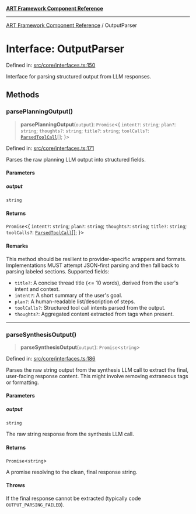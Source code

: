 [**ART Framework Component Reference**](../README.md)

***

[ART Framework Component Reference](../README.md) / OutputParser

# Interface: OutputParser

Defined in: [src/core/interfaces.ts:150](https://github.com/hashangit/ART/blob/389c66e54bc50d9dde33052d28a5a19571a13dbf/src/core/interfaces.ts#L150)

Interface for parsing structured output from LLM responses.

## Methods

### parsePlanningOutput()

> **parsePlanningOutput**(`output`): `Promise`\<\{ `intent?`: `string`; `plan?`: `string`; `thoughts?`: `string`; `title?`: `string`; `toolCalls?`: [`ParsedToolCall`](ParsedToolCall.md)[]; \}\>

Defined in: [src/core/interfaces.ts:171](https://github.com/hashangit/ART/blob/389c66e54bc50d9dde33052d28a5a19571a13dbf/src/core/interfaces.ts#L171)

Parses the raw planning LLM output into structured fields.

#### Parameters

##### output

`string`

#### Returns

`Promise`\<\{ `intent?`: `string`; `plan?`: `string`; `thoughts?`: `string`; `title?`: `string`; `toolCalls?`: [`ParsedToolCall`](ParsedToolCall.md)[]; \}\>

#### Remarks

This method should be resilient to provider-specific wrappers and formats.
Implementations MUST attempt JSON-first parsing and then fall back to parsing
labeled sections. Supported fields:
- `title?`: A concise thread title (<= 10 words), derived from the user's intent and context.
- `intent?`: A short summary of the user's goal.
- `plan?`: A human-readable list/description of steps.
- `toolCalls?`: Structured tool call intents parsed from the output.
- `thoughts?`: Aggregated content extracted from <think> tags when present.

***

### parseSynthesisOutput()

> **parseSynthesisOutput**(`output`): `Promise`\<`string`\>

Defined in: [src/core/interfaces.ts:186](https://github.com/hashangit/ART/blob/389c66e54bc50d9dde33052d28a5a19571a13dbf/src/core/interfaces.ts#L186)

Parses the raw string output from the synthesis LLM call to extract the final, user-facing response content.
This might involve removing extraneous tags or formatting.

#### Parameters

##### output

`string`

The raw string response from the synthesis LLM call.

#### Returns

`Promise`\<`string`\>

A promise resolving to the clean, final response string.

#### Throws

If the final response cannot be extracted (typically code `OUTPUT_PARSING_FAILED`).
